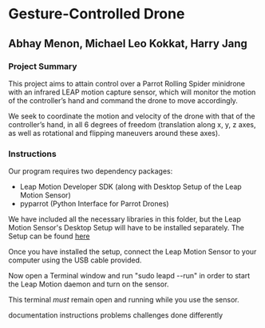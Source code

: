 # Gesture-Controlled Drone
## Abhay Menon, Michael Leo Kokkat, Harry Jang


### Project Summary
This project aims to attain control over a Parrot Rolling Spider minidrone with an infrared LEAP motion capture sensor, which will monitor the motion of the controller’s hand and command the drone to move accordingly.

We seek to coordinate the motion and velocity of the drone with that of the controller’s hand, in all 6 degrees of freedom (translation along x, y, z axes, as well as rotational and flipping maneuvers around these axes).

### Instructions
Our program requires two dependency packages:
  * Leap Motion Developer SDK (along with Desktop Setup of the Leap Motion Sensor)
  * pyparrot (Python Interface for Parrot Drones)

We have included all the necessary libraries in this folder, but the Leap Motion Sensor's Desktop Setup will have to be installed separately. The Setup can be found [here](https://www.leapmotion.com/setup/desktop/linux/)

Once you have installed the setup, connect the Leap Motion Sensor to your computer using the USB cable provided. 

Now open a Terminal window and run "sudo leapd --run" in order to start the Leap Motion daemon and turn on the sensor.

This terminal *must* remain open and running while you use the sensor.




documentation
instructions
problems
challenges
done differently
 
